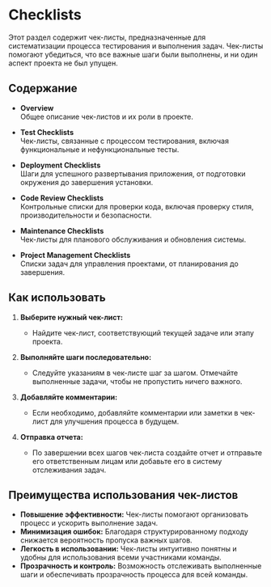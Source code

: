 # Checklists

Этот раздел содержит чек-листы, предназначенные для систематизации процесса тестирования и выполнения задач. Чек-листы помогают убедиться, что все важные шаги были выполнены, и ни один аспект проекта не был упущен.

## Содержание

- **Overview**  
  Общее описание чек-листов и их роли в проекте.

- **Test Checklists**  
  Чек-листы, связанные с процессом тестирования, включая функциональные и нефункциональные тесты.

- **Deployment Checklists**  
  Шаги для успешного развертывания приложения, от подготовки окружения до завершения установки.

- **Code Review Checklists**  
  Контрольные списки для проверки кода, включая проверку стиля, производительности и безопасности.

- **Maintenance Checklists**  
  Чек-листы для планового обслуживания и обновления системы.

- **Project Management Checklists**  
  Списки задач для управления проектами, от планирования до завершения.

## Как использовать

1. **Выберите нужный чек-лист:**
   - Найдите чек-лист, соответствующий текущей задаче или этапу проекта.

2. **Выполняйте шаги последовательно:**
   - Следуйте указаниям в чек-листе шаг за шагом. Отмечайте выполненные задачи, чтобы не пропустить ничего важного.

3. **Добавляйте комментарии:**
   - Если необходимо, добавляйте комментарии или заметки в чек-лист для улучшения процесса в будущем.

4. **Отправка отчета:**
   - По завершении всех шагов чек-листа создайте отчет и отправьте его ответственным лицам или добавьте его в систему отслеживания задач.

## Преимущества использования чек-листов

- **Повышение эффективности:** Чек-листы помогают организовать процесс и ускорить выполнение задач.
- **Минимизация ошибок:** Благодаря структурированному подходу снижается вероятность пропуска важных шагов.
- **Легкость в использовании:** Чек-листы интуитивно понятны и удобны для использования всеми участниками команды.
- **Прозрачность и контроль:** Возможность отслеживать выполненные шаги и обеспечивать прозрачность процесса для всей команды.
